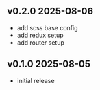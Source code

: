## v0.2.0 2025-08-06

- add scss base config
- add redux setup
- add router setup

## v0.1.0 2025-08-05

- initial release
